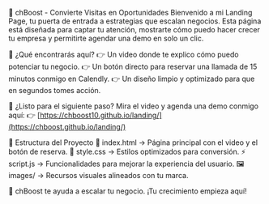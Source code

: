 🚀 chBoost - Convierte Visitas en Oportunidades
Bienvenido a mi Landing Page, tu puerta de entrada a estrategias que escalan negocios. Esta página está diseñada para captar tu atención, mostrarte cómo puedo hacer crecer tu empresa y permitirte agendar una demo en solo un clic.

🎯 ¿Qué encontrarás aquí?
👉 Un video donde te explico cómo puedo potenciar tu negocio.
👉 Un botón directo para reservar una llamada de 15 minutos conmigo en Calendly.
👉 Un diseño limpio y optimizado para que en segundos tomes acción.

📅 ¿Listo para el siguiente paso?
Mira el video y agenda una demo conmigo aquí:
👉 [https://chboost10.github.io/landing/](https://chboost.github.io/landing/)

📂 Estructura del Proyecto
📁 index.html → Página principal con el video y el botón de reserva.
🎨 style.css → Estilos optimizados para conversión.
⚡ script.js → Funcionalidades para mejorar la experiencia del usuario.
🖼️ images/ → Recursos visuales alineados con tu marca.

🚀 chBoost te ayuda a escalar tu negocio. ¡Tu crecimiento empieza aquí!
